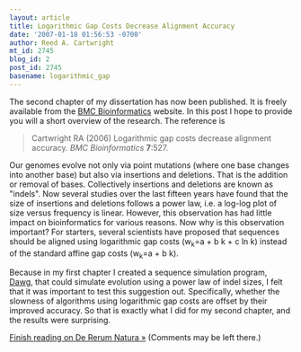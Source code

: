 ```yaml
---
layout: article
title: Logarithmic Gap Costs Decrease Alignment Accuracy
date: '2007-01-18 01:56:53 -0700'
author: Reed A. Cartwright
mt_id: 2745
blog_id: 2
post_id: 2745
basename: logarithmic_gap
---
```

The second chapter of my dissertation has now been published.  It is freely available from the [BMC Bioinformatics](http://www.biomedcentral.com/1471-2105/7/527) website.  In this post I hope to provide you will a short overview of the research. The reference is

> Cartwright RA (2006) Logarithmic gap costs decrease alignment accuracy. _BMC Bioinformatics_ **7**:527.

Our genomes evolve not only via point mutations (where one base changes into another base) but also via insertions and deletions.  That is the addition or removal of bases.  Collectively insertions and deletions are known as "indels".  Now several studies over the last fifteen years have found that the size of insertions and deletions follows a power law, i.e. a log-log plot of size versus frequency is linear.  However, this observation has had little impact on bioinformatics for various reasons.  Now why is this observation important?  For starters, several scientists have proposed that sequences should be aligned using logarithmic gap costs (w<sub>k</sub>=a + b k + c ln k) instead of the standard affine gap costs (w<sub>k</sub>=a + b k).

Because in my first chapter I created a sequence simulation program, [Dawg](http://scit.us/projects/dawg/), that could simulate evolution using a power law of indel sizes, I felt that it was important to test this suggestion out.  Specifically, whether the slowness of algorithms using logarithmic gap costs are offset by their improved accuracy.  So that is exactly what I did for my second chapter, and the results were surprising.

[Finish reading on De Rerum Natura &raquo;](http://dererumnatura.us/archives/2007/01/logarithmic_gap_1.html)  (Comments may be left there.)
